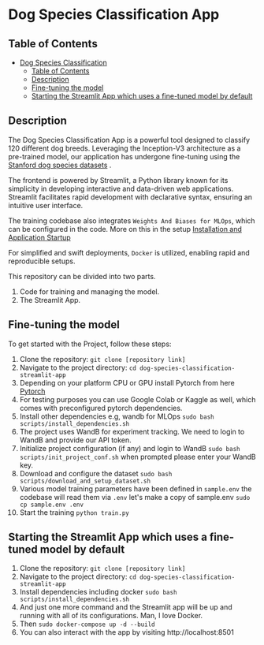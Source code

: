 # Dog Species Classification App

## Table of Contents

- [Dog Species Classification](#sentiment-classification-app)
  - [Table of Contents](#table-of-contents)
  - [Description](#description)
  - [Fine-tuning the model](#Fine-tuning-the-model)
  - [Starting the Streamlit App which uses a fine-tuned model by default](#Starting-the-Streamlit-App-which-uses-a-fine-tuned-model-by-default)


## Description

The Dog Species Classification App is a powerful tool designed to classify 120 different dog breeds. Leveraging the Inception-V3 architecture as a pre-trained model, our application has undergone fine-tuning using the 
[Stanford dog species datasets](http://vision.stanford.edu/aditya86/ImageNetDogs/) .


The frontend is powered by Streamlit, a Python library known for its simplicity in developing interactive and data-driven web applications. Streamlit facilitates rapid development with declarative syntax, ensuring an intuitive user interface.

The training codebase also integrates `Weights And Biases for MLOps`, which can be configured in the code. More on this in the setup [Installation and Application Startup](#Fine-tuning-the-model)


For simplified and swift deployments, `Docker` is utilized, enabling rapid and reproducible setups.

This repository can be divided into two parts.
1. Code for training and managing the model.
2. The Streamlit App.



## Fine-tuning the model

To get started with the Project, follow these steps:

1. Clone the repository: `git clone [repository link]`
1. Navigate to the project directory: `cd dog-species-classification-streamlit-app`
1. Depending on your platform CPU or GPU install Pytorch from here [Pytorch](https://pytorch.org/get-started/locally/)
1. For testing purposes you can use Google Colab or Kaggle as well, which comes with preconfigured pytorch dependencies.
1. Install other dependencies e.g, wandb for MLOps `sudo bash scripts/install_dependencies.sh`
1. The project uses WandB for experiment tracking. We need to login to WandB and provide our API token.
1. Initialize project configuration (if any) and login to WandB `sudo bash scripts/init_project_conf.sh` when prompted please enter your WandB key.
1. Download and configure the dataset `sudo bash scripts/download_and_setup_dataset.sh`
1. Various model training parameters have been defined in `sample.env` the codebase will read them via `.env` let's make a copy of sample.env `sudo cp sample.env .env`
1. Start the training `python train.py`

## Starting the Streamlit App which uses a fine-tuned model by default
1. Clone the repository: `git clone [repository link]`
1. Navigate to the project directory: `cd dog-species-classification-streamlit-app`
1. Install dependencies including docker `sudo bash scripts/install_dependencies.sh`
1. And just one more command and the Streamlit app will be up and running with all of its configurations. Man, I love Docker.
1. Then `sudo docker-compose up -d --build`
1. You can also interact with the app by visiting http://localhost:8501